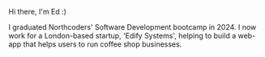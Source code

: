 Hi there, I'm Ed :)

I graduated Northcoders' Software Development bootcamp in 2024. I now work for a London-based startup, 'Edify Systems', helping to build a web-app that helps users to run coffee shop businesses.
